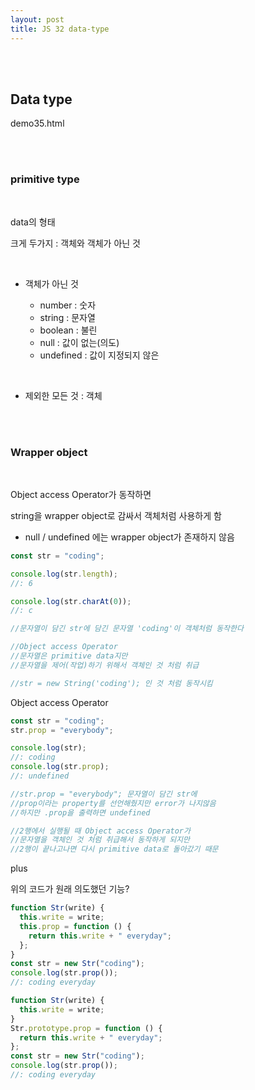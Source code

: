 ```yaml
---
layout: post
title: JS 32 data-type
---
```


<br><br>

## Data type

demo35.html

<br><br>

### primitive type

<br>

data의 형태

크게 두가지 : 객체와 객체가 아닌 것

<br>

- 객체가 아닌 것

  - number : 숫자
  - string : 문자열
  - boolean : 불린
  - null : 값이 없는(의도)
  - undefined : 값이 지정되지 않은

<br>

- 제외한 모든 것 : 객체

<br><br>

### Wrapper object

<br>

Object access Operator가 동작하면

string을 wrapper object로 감싸서 객체처럼 사용하게 함

- null / undefined 에는 wrapper object가 존재하지 않음

```javascript
const str = "coding";

console.log(str.length);
//: 6

console.log(str.charAt(0));
//: c

//문자열이 담긴 str에 담긴 문자열 'coding'이 객체처럼 동작한다

//Object access Operator
//문자열은 primitive data지만
//문자열을 제어(작업)하기 위해서 객체인 것 처럼 취급

//str = new String('coding'); 인 것 처럼 동작시킴
```

Object access Operator

```javascript
const str = "coding";
str.prop = "everybody";

console.log(str);
//: coding
console.log(str.prop);
//: undefined

//str.prop = "everybody"; 문자열이 담긴 str에
//prop이라는 property를 선언해줬지만 error가 나지않음
//하지만 .prop을 출력하면 undefined

//2행에서 실행될 때 Object access Operator가
//문자열을 객체인 것 처럼 취급해서 동작하게 되지만
//2행이 끝나고나면 다시 primitive data로 돌아갔기 때문
```

plus

위의 코드가 원래 의도했던 기능?

```javascript
function Str(write) {
  this.write = write;
  this.prop = function () {
    return this.write + " everyday";
  };
}
const str = new Str("coding");
console.log(str.prop());
//: coding everyday
```

```javascript
function Str(write) {
  this.write = write;
}
Str.prototype.prop = function () {
  return this.write + " everyday";
};
const str = new Str("coding");
console.log(str.prop());
//: coding everyday
```
